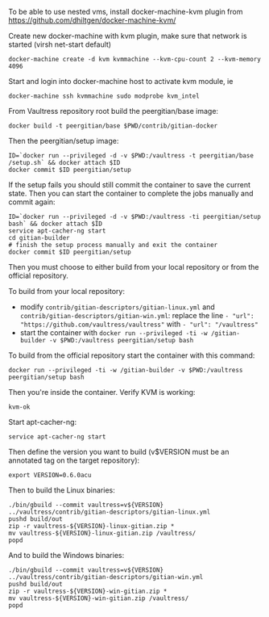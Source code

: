 To be able to use nested vms, install docker-machine-kvm plugin from https://github.com/dhiltgen/docker-machine-kvm/

Create new docker-machine with kvm plugin, make sure that network is started (virsh net-start default)

	docker-machine create -d kvm kvmmachine --kvm-cpu-count	2 --kvm-memory 4096

Start and login into docker-machine host to activate kvm module, ie

	docker-machine ssh kvmmachine sudo modprobe kvm_intel

From Vaultress repository root build the peergitian/base image:

    docker build -t peergitian/base $PWD/contrib/gitian-docker

Then the peergitian/setup image:

    ID=`docker run --privileged -d -v $PWD:/vaultress -t peergitian/base /setup.sh` && docker attach $ID
    docker commit $ID peergitian/setup

If the setup fails you should still commit the container to save the current state. Then you can start the container to complete the jobs manually and commit again:

    ID=`docker run --privileged -d -v $PWD:/vaultress -ti peergitian/setup bash` && docker attach $ID
    service apt-cacher-ng start
    cd gitian-builder
    # finish the setup process manually and exit the container
    docker commit $ID peergitian/setup


Then you must choose to either build from your local repository or from the official repository.

To build from your local repository:

* modify `contrib/gitian-descriptors/gitian-linux.yml` and `contrib/gitian-descriptors/gitian-win.yml`: replace the line `- "url": "https://github.com/vaultress/vaultress"` with `- "url": "/vaultress"`
* start the container with `docker run --privileged -ti -w /gitian-builder -v $PWD:/vaultress peergitian/setup bash`

To build from the official repository start the container with this command:

    docker run --privileged -ti -w /gitian-builder -v $PWD:/vaultress peergitian/setup bash

Then you're inside the container. Verify KVM is working:

    kvm-ok

Start apt-cacher-ng:

    service apt-cacher-ng start

Then define the version you want to build (v$VERSION must be an annotated tag on the target repository):

    export VERSION=0.6.0acu

Then to build the Linux binaries:

    ./bin/gbuild --commit vaultress=v${VERSION} ../vaultress/contrib/gitian-descriptors/gitian-linux.yml
    pushd build/out
    zip -r vaultress-${VERSION}-linux-gitian.zip *
    mv vaultress-${VERSION}-linux-gitian.zip /vaultress/
    popd

And to build the Windows binaries:

    ./bin/gbuild --commit vaultress=v${VERSION} ../vaultress/contrib/gitian-descriptors/gitian-win.yml
    pushd build/out
    zip -r vaultress-${VERSION}-win-gitian.zip *
    mv vaultress-${VERSION}-win-gitian.zip /vaultress/
    popd

